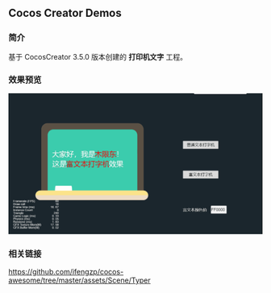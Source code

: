 ## Cocos Creator Demos

### 简介
基于 CocosCreator 3.5.0 版本创建的 **打印机文字** 工程。

### 效果预览
![image](../../../gif/202201/2022012055.gif)

### 相关链接
https://github.com/ifengzp/cocos-awesome/tree/master/assets/Scene/Typer